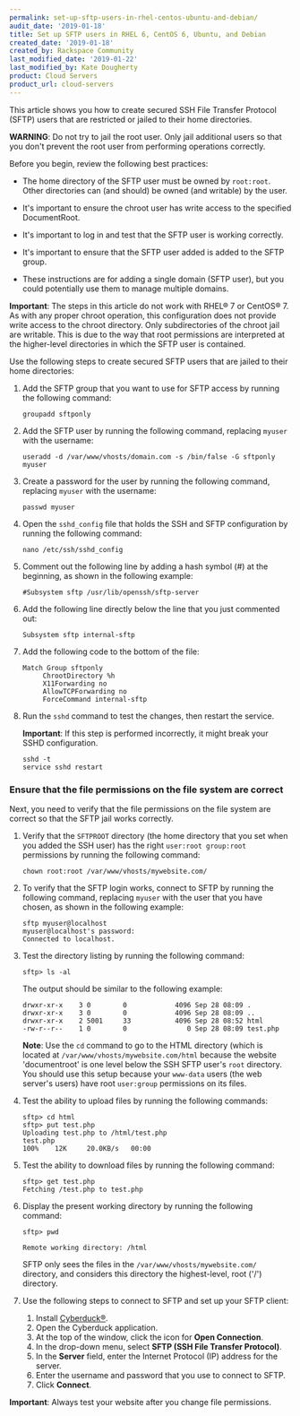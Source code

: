 ```yaml
---
permalink: set-up-sftp-users-in-rhel-centos-ubuntu-and-debian/
audit_date: '2019-01-18'
title: Set up SFTP users in RHEL 6, CentOS 6, Ubuntu, and Debian
created_date: '2019-01-18'
created_by: Rackspace Community
last_modified_date: '2019-01-22'
last_modified_by: Kate Dougherty
product: Cloud Servers
product_url: cloud-servers
---
```


This article shows you how to create secured SSH File Transfer Protocol (SFTP) users that are restricted or jailed to their home directories.

**WARNING**: Do not try to jail the root user. Only jail additional users so that you don't prevent the root user from performing operations correctly.

Before you begin, review the following best practices:

- The home directory of the SFTP user must be owned by `root:root`. Other directories 
  can (and should) be owned (and writable) by the user.

- It's important to ensure the chroot user has write access to the specified DocumentRoot.

- It's important to log in and test that the SFTP user is working correctly.

- It's important to ensure that the SFTP user added is added to the SFTP group.

- These instructions are for adding a single domain (SFTP user), but you could potentially 
  use them to manage multiple domains.

**Important**: The steps in this article do not work with RHEL&reg; 7 or CentOS&reg; 7. As with any proper chroot operation, this configuration does not provide write access to the chroot directory. Only subdirectories of the chroot jail are writable. This is due to the way that root permissions are interpreted at the higher-level directories in which the SFTP user is contained. 

Use the following steps to create secured SFTP users that are jailed to their home directories:

1. Add the SFTP group that you want to use for SFTP access by running the following command:

       groupadd sftponly

2. Add the SFTP user by running the following command, replacing `myuser` with the username:

       useradd -d /var/www/vhosts/domain.com -s /bin/false -G sftponly myuser

3. Create a password for the user by running the following command, replacing `myuser` with the username:

       passwd myuser

4. Open the `sshd_config` file that holds the SSH and SFTP configuration by running the following command:

       nano /etc/ssh/sshd_config

5. Comment out the following line by adding a hash symbol (#) at the beginning, as shown in the following example:

       #Subsystem sftp /usr/lib/openssh/sftp-server

7. Add the following line directly below the line that you just commented out:

       Subsystem sftp internal-sftp 
 
8. Add the following code to the bottom of the file:

       Match Group sftponly
            ChrootDirectory %h
            X11Forwarding no
            AllowTCPForwarding no
            ForceCommand internal-sftp

9. Run the `sshd` command to test the changes, then restart the service. 

   **Important**: If this step is performed incorrectly, it might break your SSHD configuration.

       sshd -t
       service sshd restart

### Ensure that the file permissions on the file system are correct

Next, you need to verify that the file permissions on the file system are correct so that the SFTP jail works correctly.

1. Verify that the `SFTPROOT` directory (the home directory that you set when you added the SSH user) has the right `user:root group:root` permissions by running the following command:

       chown root:root /var/www/vhosts/mywebsite.com/

2. To verify that the SFTP login works, connect to SFTP by running the following command, replacing `myuser` with the user that you have chosen, as shown in the following example:

       sftp myuser@localhost
       myuser@localhost's password:
       Connected to localhost.

3. Test the directory listing by running the following command:

       sftp> ls -al

   The output should be similar to the following example:

       drwxr-xr-x    3 0        0            4096 Sep 28 08:09 .
       drwxr-xr-x    3 0        0            4096 Sep 28 08:09 ..
       drwxr-xr-x    2 5001     33           4096 Sep 28 08:52 html
       -rw-r--r--    1 0        0               0 Sep 28 08:09 test.php

   **Note**: Use the `cd` command to go to the HTML directory (which is located at `/var/www/vhosts/mywebsite.com/html` 
   because the website 'documentroot' is one level below the SSH SFTP user's `root` directory. You should use this setup 
   because your `www-data` users (the web server's users) have root `user:group` permissions on its files.

4. Test the ability to upload files by running the following commands:

       sftp> cd html
       sftp> put test.php
       Uploading test.php to /html/test.php
       test.php                                                                                                                                                                                                                                        
       100%    12K     20.0KB/s   00:00

5. Test the ability to download files by running the following command:

       sftp> get test.php
       Fetching /test.php to test.php

6. Display the present working directory by running the following command:

       sftp> pwd

       Remote working directory: /html

   SFTP only sees the files in the `/var/www/vhosts/mywebsite.com/` directory, and considers 
   this directory the highest-level, root ('/') directory.

7. Use the following steps to connect to SFTP and set up your SFTP client:

    1. Install [Cyberduck&reg;](https://cyberduck.io/download/).
    2. Open the Cyberduck application.
    3. At the top of the window, click the icon for **Open Connection**.
    4. In the drop-down menu, select **SFTP (SSH File Transfer Protocol)**. 
    5. In the **Server** field, enter the Internet Protocol (IP) address for the server.
    6. Enter the username and password that you use to connect to SFTP. 
    7. Click **Connect**.

**Important**: Always test your website after you change file permissions.

